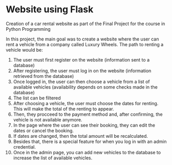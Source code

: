 # Website using Flask
Creation of a car rental website as part of the Final Project for the course in Python Programming

In this project, the main goal was to create a website where the user can rent a vehicle from a company called Luxury Wheels.
The path to renting a vehicle would be:
1. The user must first register on the website (information sent to a database)
2. After registering, the user must log in on the website (information retrieved from the database)
3. Once logged in, the user can then choose a vehicle from a list of available vehicles (availability depends on some checks made in the database)
4. The list can be filtered
5. After choosing a vehicle, the user must choose the dates for renting. This will make the total of the renting to appear.
6. Then, they procceed to the payment method and, after confirming, the vehicle is not available anymore.
7. In the page where the user can see their booking, they can edit the dates or cancel the booking.
8. If dates are changed, then the total amount will be recalculated.
9. Besides that, there is a special feature for when you log in with an admin credential.
10. Once in the admin page, you can add new vehicles to the database to increase the list of available vehicles.
